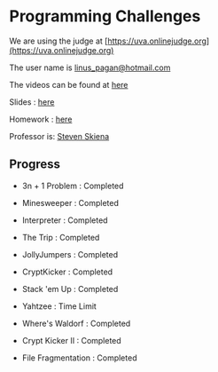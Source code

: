 # Programming Challenges
We are using the judge at [https://uva.onlinejudge.org](https://uva.onlinejudge.org)

The user name is linus_pagan@hotmail.com

The videos can be found at [here](https://www.youtube.com/watch?v=3dkbFf82_b8&list=PL07B3F10B48592010)

Slides : [here](https://www3.cs.stonybrook.edu/~skiena/392/audio/)

Homework : [here](https://www3.cs.stonybrook.edu/~skiena/392/hw.txt)

Professor is: [Steven Skiena](https://www3.cs.stonybrook.edu/~skiena/)

## Progress

- 3n + 1 Problem : Completed
- Minesweeper : Completed
- Interpreter : Completed
- The Trip : Completed

- JollyJumpers : Completed
- CryptKicker : Completed
- Stack 'em Up : Completed
- Yahtzee : Time Limit

- Where's Waldorf : Completed
- Crypt Kicker II : Completed
- File Fragmentation : Completed



